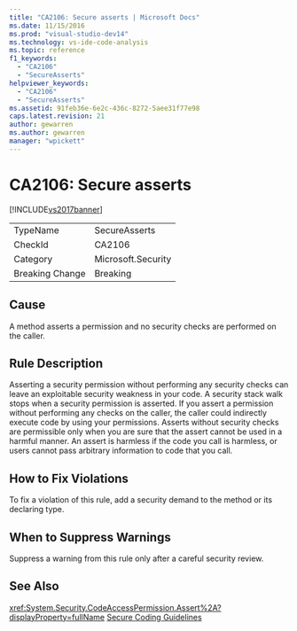 ```yaml
---
title: "CA2106: Secure asserts | Microsoft Docs"
ms.date: 11/15/2016
ms.prod: "visual-studio-dev14"
ms.technology: vs-ide-code-analysis
ms.topic: reference
f1_keywords:
  - "CA2106"
  - "SecureAsserts"
helpviewer_keywords:
  - "CA2106"
  - "SecureAsserts"
ms.assetid: 91feb36e-6e2c-436c-8272-5aee31f77e98
caps.latest.revision: 21
author: gewarren
ms.author: gewarren
manager: "wpickett"
---
```

# CA2106: Secure asserts
[!INCLUDE[vs2017banner](../includes/vs2017banner.md)]

|||
|-|-|
|TypeName|SecureAsserts|
|CheckId|CA2106|
|Category|Microsoft.Security|
|Breaking Change|Breaking|

## Cause
 A method asserts a permission and no security checks are performed on the caller.

## Rule Description
 Asserting a security permission without performing any security checks can leave an exploitable security weakness in your code. A security stack walk stops when a security permission is asserted. If you assert a permission without performing any checks on the caller, the caller could indirectly execute code by using your permissions. Asserts without security checks are permissible only when you are sure that the assert cannot be used in a harmful manner. An assert is harmless if the code you call is harmless, or users cannot pass arbitrary information to code that you call.

## How to Fix Violations
 To fix a violation of this rule, add a security demand to the method or its declaring type.

## When to Suppress Warnings
 Suppress a warning from this rule only after a careful security review.

## See Also
 <xref:System.Security.CodeAccessPermission.Assert%2A?displayProperty=fullName>
 [Secure Coding Guidelines](http://msdn.microsoft.com/library/4f882d94-262b-4494-b0a6-ba9ba1f5f177)
